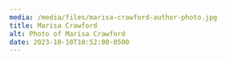 ```yaml
---
media: /media/files/marisa-crawford-author-photo.jpg
title: Marisa Crawford
alt: Photo of Marisa Crawford
date: 2023-10-10T10:52:00-0500
---
```

